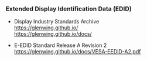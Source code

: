 
### Extended Display Identification Data (EDID)




- Display Industry Standards Archive  
  https://glenwing.github.io/  
  https://glenwing.github.io/docs/

- E-EDID Standard Release A Revision 2
  https://glenwing.github.io/docs/VESA-EEDID-A2.pdf

